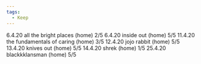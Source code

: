 ```yaml
---
tags:
  - Keep
---
```


6.4.20 all the bright places (home) 2/5
6.4.20 inside out (home) 5/5
11.4.20 the fundamentals of caring (home) 3/5
12.4.20 jojo rabbit (home) 5/5
13.4.20 knives out (home) 5/5
14.4.20 shrek (home) 1/5
25.4.20 blackkklansman (home) 5/5